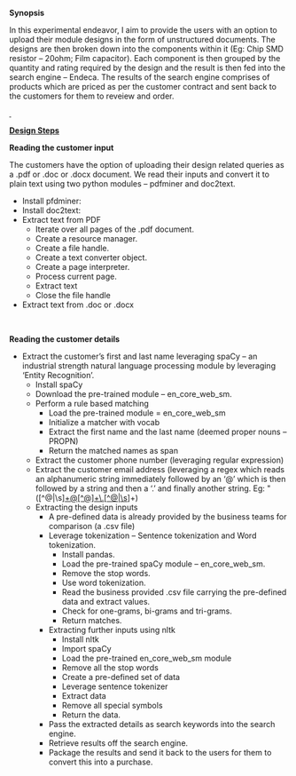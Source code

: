 <p><strong>Synopsis</strong></p>
<p>In this experimental endeavor, I aim to provide the users with an option to upload their module designs in the form of unstructured documents. The designs are then broken down into the components within it (Eg: Chip SMD resistor &ndash; 20ohm; Film capacitor). Each component is then grouped by the quantity and rating required by the design and the result is then fed into the search engine &ndash; Endeca. The results of the search engine comprises of products which are priced as per the customer contract and sent back to the customers for them to reveiew and order.</p>
<p><strong><u>&nbsp;</u></strong></p>
<p><strong><u>Design Steps</u></strong></p>
<p><strong>Reading the customer input</strong></p>
<p>The customers have the option of uploading their design related queries as a .pdf or .doc or .docx document. We read their inputs and convert it to plain text using two python modules &ndash; pdfminer and doc2text.</p>
<ul>
<li>Install pfdminer:</li>
<li>Install doc2text:</li>
<li>Extract text from PDF
<ul>
<li>Iterate over all pages of the .pdf document.</li>
<li>Create a resource manager.</li>
<li>Create a file handle.</li>
<li>Create a text converter object.</li>
<li>Create a page interpreter.</li>
<li>Process current page.</li>
<li>Extract text</li>
<li>Close the file handle</li>
</ul>
</li>
<li>Extract text from .doc or .docx</li>
</ul>
<p><strong>&nbsp;</strong></p>
<p><strong>Reading the customer details</strong></p>
<ul>
<li>Extract the customer&rsquo;s first and last name leveraging spaCy &ndash; an industrial strength natural language processing module by leveraging &lsquo;Entity Recognition&rsquo;.
<ul>
<li>Install spaCy</li>
<li>Download the pre-trained module &ndash; en_core_web_sm.</li>
<li>Perform a rule based matching
<ul>
<li>Load the pre-trained module = en_core_web_sm</li>
<li>Initialize a matcher with vocab</li>
<li>Extract the first name and the last name (deemed proper nouns &ndash; PROPN)</li>
<li>Return the matched names as span</li>
</ul>
</li>
<li>Extract the customer phone number (leveraging regular expression)</li>
<li>Extract the customer email address (leveraging a regex which reads an alphanumeric string immediately followed by an &lsquo;@&rsquo; which is then followed by a string and then a &lsquo;.&rsquo; and finally another string. Eg: "([^@|\s]<a href="mailto:+@[%5e@]+\.%5b%5e@|\s">+@[^@]+\.[^@|\s</a>]+)</li>
<li>Extracting the design inputs
<ul>
<li>A pre-defined data is already provided by the business teams for comparison (a .csv file)</li>
<li>Leverage tokenization &ndash; Sentence tokenization and Word tokenization.
<ul>
<li>Install pandas.</li>
<li>Load the pre-trained spaCy module &ndash; en_core_web_sm.</li>
<li>Remove the stop words.</li>
<li>Use word tokenization.</li>
<li>Read the business provided .csv file carrying the pre-defined data and extract values.</li>
<li>Check for one-grams, bi-grams and tri-grams.</li>
<li>Return matches.</li>
</ul>
</li>
<li>Extracting further inputs using nltk
<ul>
<li>Install nltk</li>
<li>Import spaCy</li>
<li>Load the pre-trained en_core_web_sm module</li>
<li>Remove all the stop words</li>
<li>Create a pre-defined set of data</li>
<li>Leverage sentence tokenizer</li>
<li>Extract data</li>
<li>Remove all special symbols</li>
<li>Return the data.</li>
</ul>
</li>
<li>Pass the extracted details as search keywords into the search engine.</li>
<li>Retrieve results off the search engine.</li>
<li>Package the results and send it back to the users for them to convert this into a purchase.</li>
</ul>
</li>
</ul>
</li>
</ul>
